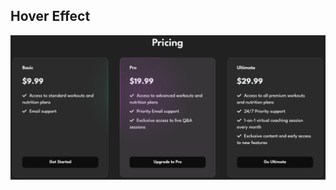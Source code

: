 ## Hover Effect

![Alt text](https://github.com/dearvn/x/raw/main/hover-effect/screenshot.png?raw=true "hover effect")
